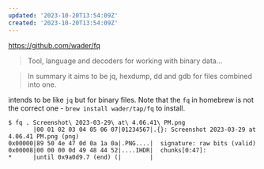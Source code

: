 ```yaml
---
updated: '2023-10-20T13:54:09Z'
created: '2023-10-20T13:54:09Z'
---
```

https://github.com/wader/fq

> Tool, language and decoders for working with binary data...

> In summary it aims to be jq, hexdump, dd and gdb for files combined into one.

intends to be like `jq` but for binary files. Note that the `fq` in homebrew is not the correct one - `brew install wader/tap/fq` to install.

```console
$ fq . Screenshot\ 2023-03-29\ at\ 4.06.41\ PM.png
       |00 01 02 03 04 05 06 07|01234567|.{}: Screenshot 2023-03-29 at 4.06.41 PM.png (png)
0x00000|89 50 4e 47 0d 0a 1a 0a|.PNG....|  signature: raw bits (valid)
0x00008|00 00 00 0d 49 48 44 52|....IHDR|  chunks[0:47]:
*      |until 0x9a0d9.7 (end) (|        |
```

